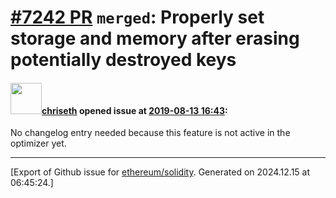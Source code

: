 # [\#7242 PR](https://github.com/ethereum/solidity/pull/7242) `merged`: Properly set storage and memory after erasing potentially destroyed keys

#### <img src="https://avatars.githubusercontent.com/u/9073706?v=4" width="50">[chriseth](https://github.com/chriseth) opened issue at [2019-08-13 16:43](https://github.com/ethereum/solidity/pull/7242):

No changelog entry needed because this feature is not active in the optimizer yet.




-------------------------------------------------------------------------------



[Export of Github issue for [ethereum/solidity](https://github.com/ethereum/solidity). Generated on 2024.12.15 at 06:45:24.]
